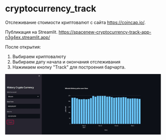 # cryptocurrency_track
Отслеживание стоимости криптовалют с сайта https://coincap.io/.

Публикация на Streamlit.
https://spacenew-cryptocurrency-track-app-n3g4ex.streamlit.app/

После открытия:

1. Выбираем криптовалюту
2. Выбираем дату начала и окончания отслеживания
3. Нажимаем кнопку "Track" для построения барчарта.

![alt text](https://github.com/spacenew/cryptocurrency_track/blob/main/images/crypto.jpg?raw=true)

